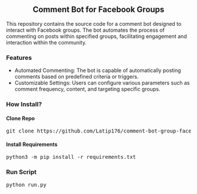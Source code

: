 <h2 align="center">Comment Bot for Facebook Groups</h2>
<p>This repository contains the source code for a comment bot designed to interact with Facebook groups. The bot automates the process of commenting on posts within specified groups, facilitating engagement and interaction within the community.</p>

<h3>Features</h3>
<ul>
    <li>
        Automated Commenting: The bot is capable of automatically posting comments based on predefined criteria or triggers.
    </li>
    <li>
        Customizable Settings: Users can configure various parameters such as comment frequency, content, and targeting specific groups.
    </li>
</ul>
<h3>How Install?</h3>
<h4>Clone Repo</h4>
<pre>
git clone https://github.com/Latip176/comment-bot-group-facebook
</pre>
<h4>Install Requirements</h4>
<pre>
python3 -m pip install -r requirements.txt
</pre>
<h3>Run Script</h3>
<pre>
python run.py
</pre>
